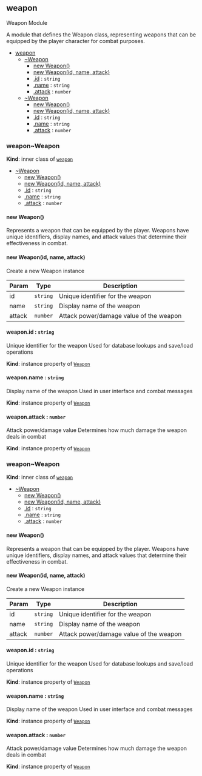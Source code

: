 <a name="module_weapon"></a>

## weapon
Weapon Module

A module that defines the Weapon class, representing weapons that can be
equipped by the player character for combat purposes.


* [weapon](#module_weapon)
    * [~Weapon](#module_weapon..Weapon)
        * [new Weapon()](#new_module_weapon..Weapon_new)
        * [new Weapon(id, name, attack)](#new_module_weapon..Weapon_new)
        * [.id](#module_weapon..Weapon+id) : <code>string</code>
        * [.name](#module_weapon..Weapon+name) : <code>string</code>
        * [.attack](#module_weapon..Weapon+attack) : <code>number</code>
    * [~Weapon](#module_weapon..Weapon)
        * [new Weapon()](#new_module_weapon..Weapon_new)
        * [new Weapon(id, name, attack)](#new_module_weapon..Weapon_new)
        * [.id](#module_weapon..Weapon+id) : <code>string</code>
        * [.name](#module_weapon..Weapon+name) : <code>string</code>
        * [.attack](#module_weapon..Weapon+attack) : <code>number</code>

<a name="module_weapon..Weapon"></a>

### weapon~Weapon
**Kind**: inner class of [<code>weapon</code>](#module_weapon)  

* [~Weapon](#module_weapon..Weapon)
    * [new Weapon()](#new_module_weapon..Weapon_new)
    * [new Weapon(id, name, attack)](#new_module_weapon..Weapon_new)
    * [.id](#module_weapon..Weapon+id) : <code>string</code>
    * [.name](#module_weapon..Weapon+name) : <code>string</code>
    * [.attack](#module_weapon..Weapon+attack) : <code>number</code>

<a name="new_module_weapon..Weapon_new"></a>

#### new Weapon()
Represents a weapon that can be equipped by the player. Weapons
             have unique identifiers, display names, and attack values that
             determine their effectiveness in combat.

<a name="new_module_weapon..Weapon_new"></a>

#### new Weapon(id, name, attack)
Create a new Weapon instance


| Param | Type | Description |
| --- | --- | --- |
| id | <code>string</code> | Unique identifier for the weapon |
| name | <code>string</code> | Display name of the weapon |
| attack | <code>number</code> | Attack power/damage value of the weapon |

<a name="module_weapon..Weapon+id"></a>

#### weapon.id : <code>string</code>
Unique identifier for the weapon
Used for database lookups and save/load operations

**Kind**: instance property of [<code>Weapon</code>](#module_weapon..Weapon)  
<a name="module_weapon..Weapon+name"></a>

#### weapon.name : <code>string</code>
Display name of the weapon
Used in user interface and combat messages

**Kind**: instance property of [<code>Weapon</code>](#module_weapon..Weapon)  
<a name="module_weapon..Weapon+attack"></a>

#### weapon.attack : <code>number</code>
Attack power/damage value
Determines how much damage the weapon deals in combat

**Kind**: instance property of [<code>Weapon</code>](#module_weapon..Weapon)  
<a name="module_weapon..Weapon"></a>

### weapon~Weapon
**Kind**: inner class of [<code>weapon</code>](#module_weapon)  

* [~Weapon](#module_weapon..Weapon)
    * [new Weapon()](#new_module_weapon..Weapon_new)
    * [new Weapon(id, name, attack)](#new_module_weapon..Weapon_new)
    * [.id](#module_weapon..Weapon+id) : <code>string</code>
    * [.name](#module_weapon..Weapon+name) : <code>string</code>
    * [.attack](#module_weapon..Weapon+attack) : <code>number</code>

<a name="new_module_weapon..Weapon_new"></a>

#### new Weapon()
Represents a weapon that can be equipped by the player. Weapons
             have unique identifiers, display names, and attack values that
             determine their effectiveness in combat.

<a name="new_module_weapon..Weapon_new"></a>

#### new Weapon(id, name, attack)
Create a new Weapon instance


| Param | Type | Description |
| --- | --- | --- |
| id | <code>string</code> | Unique identifier for the weapon |
| name | <code>string</code> | Display name of the weapon |
| attack | <code>number</code> | Attack power/damage value of the weapon |

<a name="module_weapon..Weapon+id"></a>

#### weapon.id : <code>string</code>
Unique identifier for the weapon
Used for database lookups and save/load operations

**Kind**: instance property of [<code>Weapon</code>](#module_weapon..Weapon)  
<a name="module_weapon..Weapon+name"></a>

#### weapon.name : <code>string</code>
Display name of the weapon
Used in user interface and combat messages

**Kind**: instance property of [<code>Weapon</code>](#module_weapon..Weapon)  
<a name="module_weapon..Weapon+attack"></a>

#### weapon.attack : <code>number</code>
Attack power/damage value
Determines how much damage the weapon deals in combat

**Kind**: instance property of [<code>Weapon</code>](#module_weapon..Weapon)  
